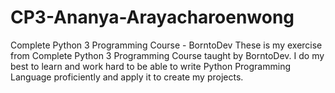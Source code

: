 # CP3-Ananya-Arayacharoenwong
Complete Python 3 Programming Course - BorntoDev
These is my exercise from Complete Python 3 Programming Course taught by BorntoDev. I do my best to learn and work hard to be able to write Python Programming Language proficiently and apply it to create my projects.

